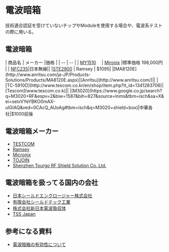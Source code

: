 # 電波暗箱

技術適合認証を受けていないチップやModuleを使用する場合や、電波系テストの際に用いる。

## 電波暗箱

| 商品名 | メーカー |価格 |
| -- | -- |
| [MY1510](http://www.micronix-jp.com/Products/Electromagnetic%20anechoic%20box/Taurus/Taurus.html#1510)　 | [Mironix](http://www.micronix-jp.com/) |標準価格 198,000円 |
| [NFC235](http://www.jrc.co.jp/eng/product/meq4mp/nfg235/index.html)|日本無線||
|[STE2900](http://ramseytest.com/product_list.php?category=1&series=1) | Ramsey | $1095|
|[MA8120E](http://www.anritsu.com/ja-JP/Products-Solutions/Products/MA8120E.aspx)|[Anritsu](http://www.anritsu.com/)||
|[TC-5910D](http://www.tescom.co.kr/en/shop/item.php?it_id=1341283706)|[Tescom](www.tescom.co.k)||
|[M3020](https://www.google.co.jp/search?q=M3020+RF&espv=2&biw=1587&bih=827&source=lnms&tbm=isch&sa=X&ei=seIxVYeYBKO0mAX-uIGIAQ&ved=0CAcQ_AUoAg#tbm=isch&q=M3020+shield+box)|中華各社|$1000前後


## 電波暗箱メーカー
* [TESTCOM](http://www.tescom.co.kr/en/sub2_1.php)
* [Ramsey](http://ramseytest.com/)
* [Micronix](http://www.micronix-jp.com/product/product_2.html)
* [TOJOIN](http://www.chbutc.com/en/home/index.asp)
* [Shenzhen Tourgo RF Shield Solution Co.,Ltd.](http://www.rfshield-china.com/)


## 電波暗箱を扱ってる国内の会社

* [日本シールドエンクロージャー株式会社 ](http://www.jse-emc.co.jp/)
* [有限会社シールドテック工業](http://www.shield-tec.co.jp/)
* [株式会社新日本電波吸収体](http://www.mwa.co.jp/)
* [TSS Japan](http://www.tssj.co.jp/shieldbox2.htm)


## 参考になる資料
* [電波暗箱の有効性について](http://www.toyo.co.jp/file/pdf/microwave/chokomemo/antenaPDF/ANBAKOsemi2.pdf)
